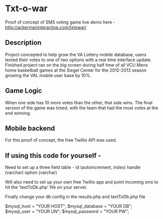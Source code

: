 # Txt-o-war
Proof of concept of SMS voting game live demo here - http://ackermaninteractive.com/txtowar/

## Description
Project concepted to help grow the VA Lottery mobile database, users texted their votes to one of two options with a real time interface update. Finished project ran on the big screen during half time of all VCU Mens home basketball games at the Siegel Center for the 2012-2013 season growing the VAL mobile user base by 10%.

## Game Logic
When one side has 10 more votes than the other, that side wins. The final version of the game was timed, with the team that had the most votes at the end winning.

## Mobile backend
For this proof of concept, the free Twillio API was used.

## If using this code for yourself - 
Need to set up a three field table - 
id (autoincrement, index)
handle (varchar)
option (varchar)

Will also need to set up your own free Twillio app and point incoming sms to hit the 'textToDb.php' file on your server.

Finally change your db config in the results.php and textToDb.php file

$mysql_host = "YOUR HOST";
$mysql_database = "YOUR DB";
$mysql_user = "YOUR UN";
$mysql_password = "YOUR PW";
